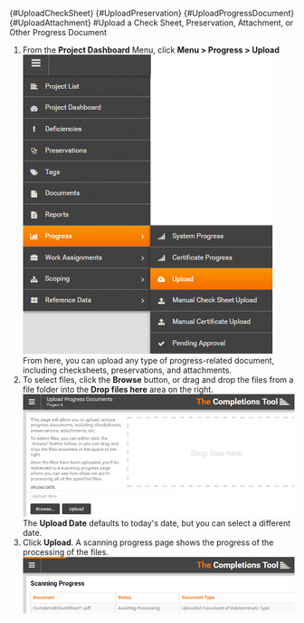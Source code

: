 {#UploadCheckSheet}
{#UploadPreservation}
{#UploadProgressDocument}
{#UploadAttachment}
#Upload a Check Sheet, Preservation, Attachment, or Other Progress Document
1. From the **Project Dashboard** Menu, click **Menu > Progress > Upload**  
![Menu > Progress > Upload](images\MPRogressUpload.PNG)   
From here, you can upload any type of progress-related document, including checksheets, preservations, and attachments.  
1. To select files, click the **Browse** button, or drag and drop the files from a file folder into the **Drop files here** area on the right.  
![Upload Progress Documents](images\UploadProgressDocs.png)  
The **Upload Date** defaults to today's date, but you can select a different date.  
1. Click **Upload**. A scanning progress page shows the progress of the processing of the files.  
![File Processing Progress](images\UploadcheckSheetScanProgress.png)